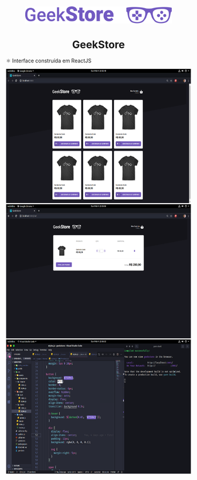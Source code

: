 <h1 align="center">
<br>
  <img src="https://github.com/johnnypeixoto/images/blob/master/geekstore_logo.svg" alt="GeekStore" width="400">
<br>
<br>
GeekStore
</h1>

<p>⚛️ Interface construída em ReactJS</p>

[//]: # (Add your gifs/images here:)
<div>
  <img src="https://github.com/johnnypeixoto/images/blob/master/Screenshot%20from%202020-02-09%2022-02-48.png" alt="Home" height="365">
  <img src="https://github.com/johnnypeixoto/images/blob/master/Screenshot%20from%202020-02-09%2022-03-06.png" alt="Cart" height="365">
  <img src="https://github.com/johnnypeixoto/images/blob/master/Screenshot%20from%202020-02-09%2022-06-52.png" alt="Code" height="365">
</div>
